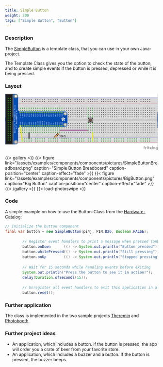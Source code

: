 ```yaml
---
title: Simple Button
weight: 200
tags: ["Simple Button", "Button"]
---
```


### Description

The [SimpleButton](https://github.com/Pi4J/pi4j-example-components/tree/main/src/main/java/com/pi4j/catalog/components/SimpleButton.java) is a template class, that you can use in your own Java-project.

The Template Class gives you the option to check the state of the button, and to create simple events if the button is pressed, depressed or while it is being pressed.

### Layout

![Simple Button Layout](/assets/examples/components/components/Layout-SimpleButton.png)

{{< gallery >}}
{{< figure link="/assets/examples/components/components/pictures/SimpleButtonBreadboard.png" caption="Simple Button Breadboard" caption-position="center" caption-effect="fade" >}}
{{< figure link="/assets/examples/components/components/pictures/BigButton.png" caption="Big Button" caption-position="center" caption-effect="fade" >}}
{{< /gallery >}}
{{< load-photoswipe >}}

### Code

A simple example on how to use the Button-Class from the [Hardware-Catalog](https://github.com/Pi4J/pi4j-example-components):

```java
// Initialize the button component
final var button = new SimpleButton(pi4j, PIN.D26, Boolean.FALSE);

        // Register event handlers to print a message when pressed (onDown) and depressed (onUp)
        button.onDown      (() -> System.out.println("Button pressed"));
        button.whilePressed(() -> System.out.println("Still pressing"), Duration.ofSeconds(1));
        button.onUp        (() -> System.out.println("Stopped pressing"));

        // Wait for 15 seconds while handling events before exiting
        System.out.println("Press the button to see it in action!");
        delay(Duration.ofSeconds(15));

        // Unregister all event handlers to exit this application in a clean way
        button.reset();
```

### Further application

The class is implemented in the two sample projects [Theremin](https://github.com/DieterHolz/RaspPiTheremin) and [Photobooth](https://github.com/DieterHolz/PhotoBooth).

### Further project ideas

- An application, which includes a button. if the button is pressed, the app will order you a crate of beer from your favorite store.
- An application, which includes a buzzer and a button. If the button is pressed, the buzzer beeps.